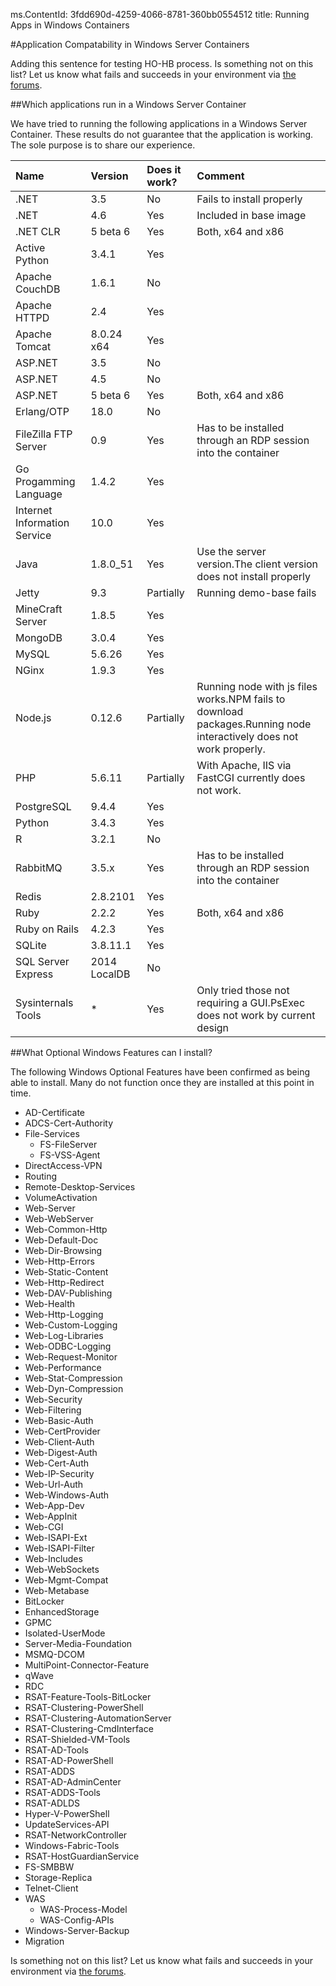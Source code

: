 ms.ContentId: 3fdd690d-4259-4066-8781-360bb0554512
title: Running Apps in Windows Containers

#Application Compatability in Windows Server Containers

Adding this sentence for testing HO-HB process.
Is something not on this list?
Let us know what fails and succeeds in your environment via [the forums](https://social.msdn.microsoft.com/Forums/en-US/home?forum=windowscontainers).

##Which applications run in a Windows Server Container

We have tried to running the following applications in a Windows Server Container.
These results do not guarantee that the application is working.
The sole purpose is to share our experience.

| **Name**| **Version**| **Does it work?**| **Comment**|
|:-----|:-----|:-----|:-----|
| .NET| 3.5| No| Fails to install properly|
| .NET| 4.6| Yes| Included in base image|
| .NET CLR| 5 beta 6| Yes| Both, x64 and x86|
| Active Python| 3.4.1| Yes| |
| Apache CouchDB| 1.6.1| No| |
| Apache HTTPD| 2.4| Yes| |
| Apache Tomcat| 8.0.24 x64| Yes| |
| ASP.NET| 3.5| No| |
| ASP.NET| 4.5| No| |
| ASP.NET| 5 beta 6| Yes| Both, x64 and x86|
| Erlang/OTP| 18.0| No| |
| FileZilla FTP Server| 0.9| Yes| Has to be installed through an RDP session  into the container|
| Go Progamming Language| 1.4.2| Yes| |
| Internet Information Service| 10.0| Yes| |
| Java| 1.8.0_51| Yes| Use the server version.The client version does not install properly|
| Jetty| 9.3| Partially| Running demo-base fails|
| MineCraft Server| 1.8.5| Yes| |
| MongoDB| 3.0.4| Yes| |
| MySQL| 5.6.26| Yes| |
| NGinx| 1.9.3| Yes| |
| Node.js| 0.12.6| Partially| Running node with js files works.NPM fails to download packages.Running node interactively does not work properly.|
| PHP| 5.6.11| Partially| With Apache, IIS via FastCGI currently does not work.|
| PostgreSQL| 9.4.4| Yes| |
| Python| 3.4.3| Yes| |
| R| 3.2.1| No| |
| RabbitMQ| 3.5.x| Yes| Has to be installed through an RDP session  into the container|
| Redis| 2.8.2101| Yes| |
| Ruby| 2.2.2| Yes| Both, x64 and x86|
| Ruby on Rails| 4.2.3| Yes| |
| SQLite| 3.8.11.1| Yes| |
| SQL Server Express| 2014 LocalDB| No| |
| Sysinternals Tools| *| Yes| Only tried those not requiring a GUI.PsExec does not work by current design|
##What Optional Windows Features can I install?

The following Windows Optional Features have been confirmed as being able to install.
Many do not function once they are installed at this point in time.

* AD-Certificate
* ADCS-Cert-Authority
* File-Services
    * FS-FileServer
    * FS-VSS-Agent
* DirectAccess-VPN
* Routing
* Remote-Desktop-Services
* VolumeActivation
* Web-Server
* Web-WebServer
* Web-Common-Http
* Web-Default-Doc
* Web-Dir-Browsing
* Web-Http-Errors
* Web-Static-Content
* Web-Http-Redirect
* Web-DAV-Publishing
* Web-Health
* Web-Http-Logging
* Web-Custom-Logging
* Web-Log-Libraries
* Web-ODBC-Logging
* Web-Request-Monitor
* Web-Performance
* Web-Stat-Compression
* Web-Dyn-Compression
* Web-Security
* Web-Filtering
* Web-Basic-Auth
* Web-CertProvider
* Web-Client-Auth
* Web-Digest-Auth
* Web-Cert-Auth
* Web-IP-Security
* Web-Url-Auth
* Web-Windows-Auth
* Web-App-Dev
* Web-AppInit
* Web-CGI
* Web-ISAPI-Ext
* Web-ISAPI-Filter
* Web-Includes
* Web-WebSockets
* Web-Mgmt-Compat
* Web-Metabase
* BitLocker
* EnhancedStorage
* GPMC
* Isolated-UserMode
* Server-Media-Foundation
* MSMQ-DCOM
* MultiPoint-Connector-Feature
* qWave
* RDC
* RSAT-Feature-Tools-BitLocker
* RSAT-Clustering-PowerShell
* RSAT-Clustering-AutomationServer
* RSAT-Clustering-CmdInterface
* RSAT-Shielded-VM-Tools
* RSAT-AD-Tools
* RSAT-AD-PowerShell
* RSAT-ADDS
* RSAT-AD-AdminCenter
* RSAT-ADDS-Tools
* RSAT-ADLDS
* Hyper-V-PowerShell
* UpdateServices-API
* RSAT-NetworkController
* Windows-Fabric-Tools
* RSAT-HostGuardianService
* FS-SMBBW
* Storage-Replica
* Telnet-Client
* WAS
    * WAS-Process-Model
    * WAS-Config-APIs
* Windows-Server-Backup
* Migration

Is something not on this list?
Let us know what fails and succeeds in your environment via [the forums](https://social.msdn.microsoft.com/Forums/en-US/home?forum=windowscontainers).




